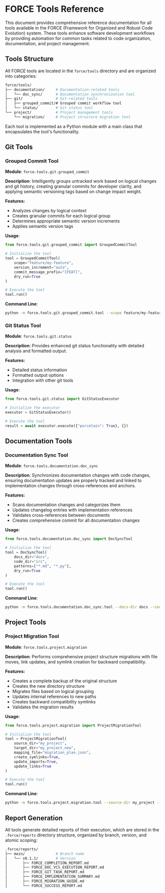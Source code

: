 # FORCE Tools Reference

This document provides comprehensive reference documentation for all tools available in the FORCE (Framework for Organized and Robust Code Evolution) system. These tools enhance software development workflows by providing automation for common tasks related to code organization, documentation, and project management.

## Tools Structure

All FORCE tools are located in the `force/tools` directory and are organized into categories:

```bash
force/tools/
├── documentation/     # Documentation-related tools
│   └── doc_sync/      # Documentation synchronization tool
├── git/               # Git-related tools
│   ├── grouped_commit/# Grouped commit workflow tool
│   └── status/        # Git status tool
└── project/           # Project management tools
    └── migration/     # Project structure migration tool
```

Each tool is implemented as a Python module with a main class that encapsulates the tool's functionality.

## Git Tools

### Grouped Commit Tool

**Module**: `force.tools.git.grouped_commit`

**Description**: Intelligently groups untracked work based on logical changes and git history, creating granular commits for developer clarity, and applying semantic versioning tags based on change impact weight.

**Features:**

- Analyzes changes by logical context
- Creates granular commits for each logical group
- Determines appropriate semantic version increments
- Applies semantic version tags

**Usage**:

```python
from force.tools.git.grouped_commit import GroupedCommitTool

# Initialize the tool
tool = GroupedCommitTool(
    scope="feature/my-feature",
    version_increment="auto",
    commit_message_prefix="[FEAT]",
    dry_run=True
)

# Execute the tool
tool.run()
```

**Command Line**:
```bash
python -m force.tools.git.grouped_commit.tool --scope feature/my-feature --version-increment auto --commit-message-prefix "[FEAT]" --dry-run
```

### Git Status Tool

**Module**: `force.tools.git.status`

**Description**: Provides enhanced git status functionality with detailed analysis and formatted output.

**Features:**

- Detailed status information
- Formatted output options
- Integration with other git tools

**Usage**:

```python
from force.tools.git.status import GitStatusExecutor

# Initialize the executor
executor = GitStatusExecutor()

# Execute the tool
result = await executor.execute({"porcelain": True}, {})
```

## Documentation Tools

### Documentation Sync Tool

**Module**: `force.tools.documentation.doc_sync`

**Description**: Synchronizes documentation changes with code changes, ensuring documentation updates are properly tracked and linked to implementation changes through cross-references and anchors.

**Features:**

- Scans documentation changes and categorizes them
- Updates changelog entries with implementation references
- Validates cross-references between documents
- Creates comprehensive commit for all documentation changes

**Usage**:

```python
from force.tools.documentation.doc_sync import DocSyncTool

# Initialize the tool
tool = DocSyncTool(
    docs_dir="docs",
    code_dir="src",
    patterns=["*.md", "*.py"],
    dry_run=True
)

# Execute the tool
tool.run()
```

**Command Line**:
```bash
python -m force.tools.documentation.doc_sync.tool --docs-dir docs --code-dir src --patterns "*.md" "*.py" --dry-run
```

## Project Tools

### Project Migration Tool

**Module**: `force.tools.project.migration`

**Description**: Performs comprehensive project structure migrations with file moves, link updates, and symlink creation for backward compatibility.

**Features:**

- Creates a complete backup of the original structure
- Creates the new directory structure
- Migrates files based on logical grouping
- Updates internal references to new paths
- Creates backward compatibility symlinks
- Validates the migration results

**Usage**:

```python
from force.tools.project.migration import ProjectMigrationTool

# Initialize the tool
tool = ProjectMigrationTool(
    source_dir="my_project",
    target_dir="my_project_new",
    mapping_file="migration_plan.json",
    create_symlinks=True,
    update_imports=True,
    update_links=True
)

# Execute the tool
tool.run()
```

**Command Line**:
```bash
python -m force.tools.project.migration.tool --source-dir my_project --target-dir my_project_new --mapping-file migration_plan.json
```

## Report Generation

All tools generate detailed reports of their execution, which are stored in the `.force/reports` directory structure, organized by branch, version, and atomic scoping:

```bash
.force/reports/
├── main/              # Branch name
│   └── v0.1.1/        # Version
│       ├── FORCE_COMPLETION_REPORT.md
│       ├── FORCE_DOC_VCS_EXECUTION_REPORT.md
│       ├── FORCE_GIT_TASK_REPORT.md
│       ├── FORCE_IMPLEMENTATION_SUMMARY.md
│       ├── FORCE_MIGRATION_GUIDE.md
│       └── FORCE_SUCCESS_REPORT.md
```
